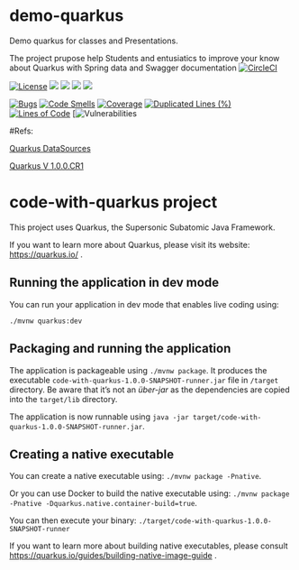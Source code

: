 # demo-quarkus
Demo quarkus for classes and Presentations.

The project prupose help  Students and  entusiatics to improve your know  about Quarkus with Spring data and Swagger documentation
[![CircleCI](https://circleci.com/gh/rodrigofujioka/demo-quarkus.svg?style=svg)](https://circleci.com/gh/rodrigofujioka/demo-quarkus)

[![License](https://img.shields.io/github/license/rodrigofujioka/demo-quarkus.svg)](https://opensource.org/licenses/MIT)
<img src="https://img.shields.io/github/followers/rodrigofujioka?label=Follow&style=plastic">
<img src="https://img.shields.io/github/forks/rodrigofujioka/demo-quarkus?color=SSSS&label=Fork&style=plastic">
<a href="https://github.com/rodrigofujioka/demo-quarkus/graphs/contributors" alt="Contributors">
   <img src="https://img.shields.io/github/contributors/rodrigofujioka/demo-quarkus" /></a>
<a href="https://github.com/rodrigofujioka/demo-quarkus/pulse" alt="Activity">
    <img src="https://img.shields.io/github/commit-activity/m/rodrigofujioka/demo-quarkus" /></a>  
  

[![Bugs](https://sonarcloud.io/api/project_badges/measure?project=rodrigofujioka_demo-quarkus&metric=bugs)](https://sonarcloud.io/dashboard?id=rodrigofujioka_demo-quarkus) 
[![Code Smells](https://sonarcloud.io/api/project_badges/measure?project=rodrigofujioka_demo-quarkus&metric=code_smells)](https://sonarcloud.io/dashboard?id=rodrigofujioka_demo-quarkus) 
[![Coverage](https://sonarcloud.io/api/project_badges/measure?project=rodrigofujioka_demo-quarkus&metric=alert_status)](https://sonarcloud.io/dashboard?id=rodrigofujioka_demo-quarkus) 
[![Duplicated Lines (%)](https://sonarcloud.io/api/project_badges/measure?project=rodrigofujioka_demo-quarkus&metric=duplicated_lines_density)](https://sonarcloud.io/dashboard?id=rodrigofujioka_demo-quarkus) 
[![Lines of Code](https://sonarcloud.io/api/project_badges/measure?project=rodrigofujioka_demo-quarkus&metric=ncloc)](https://sonarcloud.io/dashboard?id=rodrigofujioka_demo-quarkus) 
[![Vulnerabilities](https://sonarcloud.io/api/project_badges/measure?project=rodrigofujioka_demo-quarkus&metric=vulnerabilities)

   
#Refs:

[Quarkus DataSources](https://quarkus.io/guides/datasource)

[Quarkus V 1.0.0.CR1](https://github.com/quarkusio/quarkus/releases/tag/1.2.1.Final)


# code-with-quarkus project

This project uses Quarkus, the Supersonic Subatomic Java Framework.

If you want to learn more about Quarkus, please visit its website: https://quarkus.io/ .

## Running the application in dev mode

You can run your application in dev mode that enables live coding using:
```
./mvnw quarkus:dev
```

## Packaging and running the application

The application is packageable using `./mvnw package`.
It produces the executable `code-with-quarkus-1.0.0-SNAPSHOT-runner.jar` file in `/target` directory.
Be aware that it’s not an _über-jar_ as the dependencies are copied into the `target/lib` directory.

The application is now runnable using `java -jar target/code-with-quarkus-1.0.0-SNAPSHOT-runner.jar`.

## Creating a native executable

You can create a native executable using: `./mvnw package -Pnative`.

Or you can use Docker to build the native executable using: `./mvnw package -Pnative -Dquarkus.native.container-build=true`.

You can then execute your binary: `./target/code-with-quarkus-1.0.0-SNAPSHOT-runner`

If you want to learn more about building native executables, please consult https://quarkus.io/guides/building-native-image-guide .
 
 




